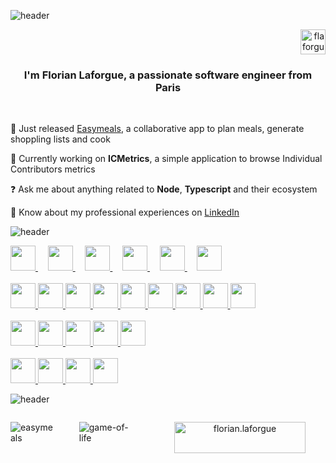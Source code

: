 ![header](https://capsule-render.vercel.app/api?type=waving&height=300&color=timeGradient&animation=fadeIn&text=Hi%20everyone)
<p align="right"> <img height="40" width="40" src="https://komarev.com/ghpvc/?username=flaforgue&label=Profile%20views&color=0e75b6&style=flat" alt="flaforgue" /> </p>

<h3 align="center">I'm Florian Laforgue, a passionate software engineer from Paris</h3>
<br />
<p align="left">🎉 Just released <a href="https://easymeals.fr">Easymeals</a>, a collaborative app to plan meals, generate shoppling lists and cook</p>
<p align="left">🔭 Currently working on <strong>ICMetrics</strong>, a simple application to browse Individual Contributors metrics</p>
<p align="left">❓ Ask me about anything related to <strong>Node</strong>, <strong>Typescript</strong> and their ecosystem</p>
<p align="left">📄 Know about my professional experiences on <a href="https://www.linkedin.com/in/flaforgue">LinkedIn</a></p>

![header](https://capsule-render.vercel.app/api?type=venom&height=300&color=0:fca5a5,100:a21caf&animation=fadeIn&fontSize=42&text=Languages%20and%20Tools&fontColor=4a044e)

<div>
  <a href="https://www.typescriptlang.org/">
    <img height="40" width="40" src="https://cdn.jsdelivr.net/gh/devicons/devicon@latest/icons/typescript/typescript-original.svg" />
  </a>&nbsp;&nbsp;&nbsp;
  <a href="https://nodejs.org">
    <img height="40" width="40" src="https://cdn.jsdelivr.net/gh/devicons/devicon@latest/icons/nodejs/nodejs-original.svg" />
  </a>&nbsp;&nbsp;&nbsp;
  <a href="https://nestjs.com/">
    <img height="40" width="40" src="https://cdn.jsdelivr.net/gh/devicons/devicon@latest/icons/nestjs/nestjs-original.svg" />
  </a>&nbsp;&nbsp;&nbsp;
  <a href="https://expressjs.com">
    <img height="40" width="40" src="https://cdn.jsdelivr.net/gh/devicons/devicon@latest/icons/express/express-original.svg" />
  </a>&nbsp;&nbsp;&nbsp;
  <a href="https://www.php.net">
    <img height="40" width="40" src="https://cdn.jsdelivr.net/gh/devicons/devicon@latest/icons/php/php-original.svg" />
  </a>&nbsp;&nbsp;&nbsp;
  <a href="https://laravel.com">
    <img height="40" width="40" src="https://cdn.jsdelivr.net/gh/devicons/devicon@latest/icons/laravel/laravel-original.svg" />
  </a>
</div>
<br />
<div>
  <a href="https://www.w3.org/html/">
    <img height="40" width="40" src="https://cdn.jsdelivr.net/gh/devicons/devicon@latest/icons/html5/html5-original.svg" />
  </a>
  <a href="https://www.w3schools.com/css/">
    <img height="40" width="40" src="https://cdn.jsdelivr.net/gh/devicons/devicon@latest/icons/css3/css3-original.svg" />
  </a>
  <a href="https://tailwindcss.com/">
    <img height="40" width="40" src="https://cdn.jsdelivr.net/gh/devicons/devicon@latest/icons/tailwindcss/tailwindcss-original.svg" />
  </a>
  <a href="https://developer.mozilla.org/en-US/docs/Web/JavaScript">
    <img height="40" width="40" src="https://cdn.jsdelivr.net/gh/devicons/devicon@latest/icons/javascript/javascript-original.svg" />
  </a>
  <a href="https://reactjs.org/">
    <img height="40" width="40" src="https://cdn.jsdelivr.net/gh/devicons/devicon@latest/icons/react/react-original.svg" />
  </a>
  <a href="https://nextjs.org/">
    <img height="40" width="40" src="https://cdn.jsdelivr.net/gh/devicons/devicon@latest/icons/nextjs/nextjs-plain.svg" />
  </a>
  <a href="https://vuejs.org/">
    <img height="40" width="40" src="https://cdn.jsdelivr.net/gh/devicons/devicon@latest/icons/vuejs/vuejs-original.svg" />
  </a>
  <a href="https://nuxtjs.org/">
    <img height="40" width="40" src="https://cdn.jsdelivr.net/gh/devicons/devicon@latest/icons/nuxtjs/nuxtjs-original.svg" />
  </a>
  <a href="https://svelte.dev">
    <img height="40" width="40" src="https://cdn.jsdelivr.net/gh/devicons/devicon@latest/icons/svelte/svelte-original.svg" />
  </a>
</div>
<br />
<div>
  <a href="https://www.mysql.com/">
    <img height="40" width="40" src="https://cdn.jsdelivr.net/gh/devicons/devicon@latest/icons/mysql/mysql-original.svg" />
  </a>
  <a href="https://www.postgresql.org">
    <img height="40" width="40" src="https://cdn.jsdelivr.net/gh/devicons/devicon@latest/icons/postgresql/postgresql-original.svg" />
  </a>
  <a href="https://redis.io">
    <img height="40" width="40" src="https://cdn.jsdelivr.net/gh/devicons/devicon@latest/icons/redis/redis-original.svg" />
  </a>
  <a href="https://www.mongodb.com/">
    <img height="40" width="40" src="https://cdn.jsdelivr.net/gh/devicons/devicon@latest/icons/mongodb/mongodb-original.svg" />
  </a>
  <a href="https://neo4j.com/">
    <img height="40" width="40" src="https://cdn.jsdelivr.net/gh/devicons/devicon@latest/icons/neo4j/neo4j-original.svg" />
  </a>
</div>
<br />
<div>
  <a href="https://git-scm.com/">
    <img height="40" width="40" src="https://cdn.jsdelivr.net/gh/devicons/devicon@latest/icons/git/git-original.svg" />
  </a>
  <a href="https://www.docker.com/">
    <img height="40" width="40" src="https://cdn.jsdelivr.net/gh/devicons/devicon@latest/icons/docker/docker-original.svg" />
  </a>
  <a href="https://cloud.google.com">
    <img height="40" width="40" src="https://cdn.jsdelivr.net/gh/devicons/devicon@latest/icons/googlecloud/googlecloud-original.svg" />
  </a>
  <a href="https://aws.amazon.com">
    <img height="40" width="40" src="https://cdn.jsdelivr.net/gh/devicons/devicon@latest/icons/amazonwebservices/amazonwebservices-original-wordmark.svg" />
  </a>
</div>

![header](https://capsule-render.vercel.app/api?type=venom&height=300&color=0:0891b2,100:d9f99d&animation=fadeIn&fontSize=42&text=Latest%20Projects&fontColor=164e63)

<div style="display: flex; gap: 2rem;">
  <p><img align="left" src="https://github-readme-stats.vercel.app/api/pin/?username=flaforgue&repo=easymeals" alt="easymeals" /></p>
  <p><img align="left" src="https://github-readme-stats.vercel.app/api/pin/?username=flaforgue&repo=game-of-life" alt="game-of-life" /></p>
  <br /><br /><br /><br /><br /><br /><br>
  <p align="center"><a style="display: inline-block; height: 50px; width: 210px;" href="https://www.buymeacoffee.com/florian.laforgue"> <img align="left" src="https://cdn.buymeacoffee.com/buttons/v2/default-yellow.png" height="50" width="210" alt="florian.laforgue" /></a></p><br><br>
</div>
